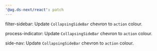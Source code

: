 ```yaml
---
'@ag.ds-next/react': patch
---
```


filter-sidebar: Update `CollapsingSideBar` chevron to `action` colour.

process-indicator: Update `CollapsingSideBar` chevron to `action` colour.

side-nav: Update `CollapsingSideBar` chevron to `action` colour.
